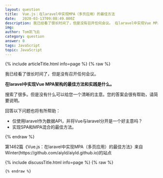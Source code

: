 ```yaml
---
layout: question
title:  Vue.js：在laravel中实现MPA（多页应用）的最佳方法
date:   2020-03-13T09:08:49.000Z
description: 我已经看了很长时间了，但是没有召开任何会议。 在laravel中实现Vue MPA架构的最佳方法和实践是什么。搜索了很多。但是没有什么可以给您一个...
img: 
author: Tom凯飞云
category: question
answer: 0
tags: JavaScript
topic: JavaScript
---
```

<div class="article-root">
  <div class="article">
    {% include articleTitle.html info=page %}
    {% raw %}
    <div class="article-content"><p><font style="vertical-align: inherit;"><font style="vertical-align: inherit;">我已经看了很长时间了，但是没有召开任何会议。 </font></font></p>

<p><strong><font style="vertical-align: inherit;"><font style="vertical-align: inherit;">在laravel中实现Vue MPA架构的最佳方法和实践是什么。</font></font></strong></p>

<p><font style="vertical-align: inherit;"><font style="vertical-align: inherit;">搜索了很多。</font><font style="vertical-align: inherit;">但是没有什么可以给您一个清晰的主意。</font><font style="vertical-align: inherit;">您的答案会很有帮助，请简要说明。</font></font></p>

<p><font style="vertical-align: inherit;"><font style="vertical-align: inherit;">回答以下问题也将有所帮助：</font></font></p>

<ul>
<li><font style="vertical-align: inherit;"><font style="vertical-align: inherit;">仅使用laravel作为数据API，并将Vue与laravel分开是一个好主意吗？</font></font></li>
<li><font style="vertical-align: inherit;"><font style="vertical-align: inherit;">实现SPA和MPA混合的最佳方法。</font></font></li>
</ul></div>
    {% endraw %}
  </div>
  <p class="winter_mark">第1462篇《Vue.js：在laravel中实现MPA（多页应用）的最佳方法》来自Winter(https://github.com/aiyld/aiyld.github.io)的站点</p>
  <div class="discuss-wrapper">
    {% include discussTitle.html info=page %}
    {% raw %}
    
    {% endraw %}
  </div>
<div>
